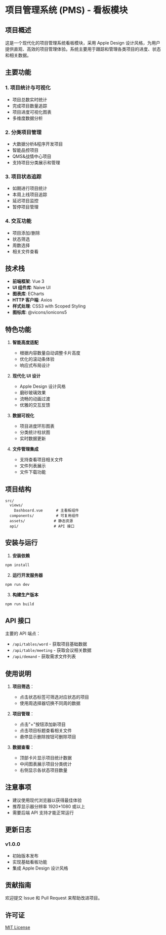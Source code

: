 # 项目管理系统 (PMS) - 看板模块

## 项目概述

这是一个现代化的项目管理系统看板模块，采用 Apple Design 设计风格，为用户提供直观、高效的项目管理体验。系统主要用于跟踪和管理各类项目的进度、状态和相关数据。

## 主要功能

### 1. 项目统计与可视化
- 项目总数实时统计
- 完成项目数量追踪
- 项目进度可视化图表
- 多维度数据分析

### 2. 分类项目管理
- 大数据分析&程序开发项目
- 智能品控项目
- QMS&战情中心项目
- 支持项目分类展示和管理

### 3. 项目状态追踪
- 如期进行项目统计
- 本周上线项目追踪
- 延迟项目监控
- 暂停项目管理

### 4. 交互功能
- 项目添加/删除
- 状态筛选
- 周数选择
- 相关文件查看

## 技术栈

- **前端框架**: Vue 3
- **UI 组件库**: Naive UI
- **图表库**: ECharts
- **HTTP 客户端**: Axios
- **样式处理**: CSS3 with Scoped Styling
- **图标库**: @vicons/ionicons5

## 特色功能

1. **智能高度适配**
   - 根据内容数量自动调整卡片高度
   - 优化的滚动条体验
   - 响应式布局设计

2. **现代化 UI 设计**
   - Apple Design 设计风格
   - 磨砂玻璃效果
   - 流畅的动画过渡
   - 优雅的交互反馈

3. **数据可视化**
   - 项目进度环形图表
   - 分类统计柱状图
   - 实时数据更新

4. **文件管理集成**
   - 支持查看项目相关文件
   - 文件列表展示
   - 文件下载功能

## 项目结构

```
src/
  views/
    Dashboard.vue      # 主看板组件
  components/          # 可复用组件
  assets/             # 静态资源
  api/                # API 接口
```

## 安装与运行

1. **安装依赖**
```bash
npm install
```

2. **运行开发服务器**
```bash
npm run dev
```

3. **构建生产版本**
```bash
npm run build
```

## API 接口

主要的 API 端点：
- `/api/tables/word` - 获取项目基础数据
- `/api/table/meeting` - 获取会议相关数据
- `/api/demand` - 获取需求文件列表

## 使用说明

1. **项目筛选**：
   - 点击状态标签可筛选对应状态的项目
   - 使用周选择器切换不同周的数据

2. **项目管理**：
   - 点击"+"按钮添加新项目
   - 点击项目标题查看相关文件
   - 悬停显示删除按钮可删除项目

3. **数据查看**：
   - 顶部卡片显示项目统计数据
   - 中间图表展示项目分类统计
   - 右侧显示各状态项目数量

## 注意事项

- 建议使用现代浏览器以获得最佳体验
- 推荐显示器分辨率 1920*1080 或以上
- 需要后端 API 支持才能正常运行

## 更新日志

### v1.0.0
- 初始版本发布
- 实现基础看板功能
- 集成 Apple Design 设计风格

## 贡献指南

欢迎提交 Issue 和 Pull Request 来帮助改进项目。

## 许可证

[MIT License](LICENSE) 